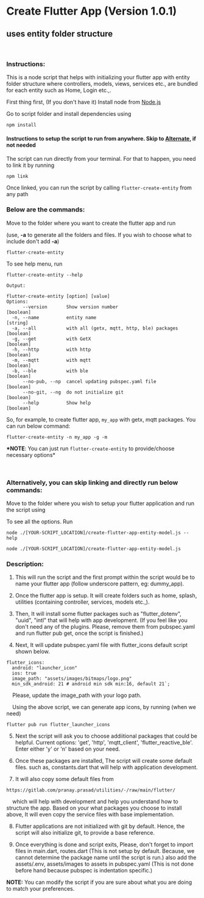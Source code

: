 # Create Flutter App (Version 1.0.1)

## uses entity folder structure

<br/>

### Instructions:

This is a node script that helps with initializing your flutter app with entity folder structure where controllers, models, views, services etc., are bundled for each entity such as Home, Login etc.,.

First thing first, (If you don't have it) Install node from [Node.js](https://nodejs.org/en/download/)

Go to script folder and install dependencies using

```
npm install
```

#### Instructions to setup the script to run from anywhere. Skip to [Alternate](#alt), if not needed

The script can run directly from your terminal. For that to happen, you need to link it by running

```
npm link
```

Once linked, you can run the script by calling `flutter-create-entity` from any path
<br/>

### Below are the commands:

Move to the folder where you want to create the flutter app and run

(use, **-a** to generate all the folders and files. If you wish to choose what to include don't add **-a**)

```
flutter-create-entity
```

To see help menu, run

```
flutter-create-entity --help

Output:

flutter-create-entity [option] [value]
Options:
      --version       Show version number                              [boolean]
  -n, --name          entity name                                       [string]
  -a, --all           with all (getx, mqtt, http, ble) packages        [boolean]
  -g, --get           with GetX                                        [boolean]
  -h, --http          with http                                        [boolean]
  -m, --mqtt          with mqtt                                        [boolean]
  -b, --ble           with ble                                         [boolean]
      --no-pub, --np  cancel updating pubspec.yaml file                [boolean]
      --no-git, --ng  do not initialize git                            [boolean]
      --help          Show help                                        [boolean]
```

So, for example, to create flutter app, `my_app` with getx, mqtt packages. You can run below command:

```
flutter-create-entity -n my_app -g -m
```

**\*NOTE**: You can just run `flutter-create-entity` to provide/choose necessary options\*

<br/>

<a id="alt"></a>

### Alternatively, you can skip linking and directly run below commands:

Move to the folder where you wish to setup your flutter application and run the script using

To see all the options. Run

```
node ./[YOUR-SCRIPT_LOCATION]/create-flutter-app-entity-model.js --help
```

```
node ./[YOUR-SCRIPT_LOCATION]/create-flutter-app-entity-model.js
```

### Description:

1. This will run the script and the first prompt within the script would be to name your flutter app (follow underscore pattern, eg: dummy_app).

2. Once the flutter app is setup. It will create folders such as home, splash, utilities (containing controller, services, models etc.,).

3. Then, It will install some flutter packages such as "flutter_dotenv", "uuid", "intl" that will help with app development. (If you feel like you don't need any of the plugins. Please, remove them from pubspec.yaml and run flutter pub get, once the script is finished.)

4. Next, It will update pubspec.yaml file with flutter_icons default script shown below.

```
flutter_icons:
  android: "launcher_icon"
  ios: true
  image_path: "assets/images/bitmaps/logo.png"
  min_sdk_android: 21 # android min sdk min:16, default 21`;
```

&nbsp;&nbsp;&nbsp;&nbsp;Please, update the image_path with your logo path.

&nbsp;&nbsp;&nbsp;&nbsp;Using the above script, we can generate app icons, by running (when we need)

```
flutter pub run flutter_launcher_icons
```

5. Next the script will ask you to choose addiitional packages that could be helpful.
   Current options: 'get', 'http', 'mqtt_client', 'flutter_reactive_ble'. Enter either 'y' or 'n' based on your need.

6. Once these packages are installed, The script will create some default files. such as, constants.dart that will help with application development.

7. It will also copy some default files from

```
https://gitlab.com/pranay.prasad/utilities/-/raw/main/flutter/
```

&nbsp;&nbsp;&nbsp;&nbsp;which will help with development and help you understand how to structure the app. Based on your what packages you choose to install above, It will even copy the service files with base implementation.

8. Flutter applications are not initialized with git by default. Hence, the script will also initialize git, to provide a base reference.

9. Once everything is done and script exits, Please, don't forget to import files in main.dart, routes.dart (This is not setup by default. Because, we cannot determine the package name until the script is run.) also add the assets/.env, assets/images to assets in pubspec.yaml (This is not done before hand because pubspec is indentation specific.)

**NOTE:** You can modify the script if you are sure about what you are doing to match your preferences.
